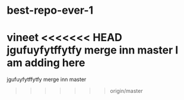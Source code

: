 

# best-repo-ever-1
vineet
<<<<<<< HEAD
jgufuyfytffytfy   merge inn master
I am adding here
=======
jgufuyfytffytfy   merge inn master
>>>>>>> origin/master
